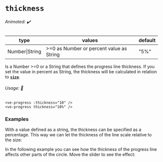 # `thickness`

###### Animated: ✔️

| type    | values                                 | default |
|---------|----------------------------------------|---------|
| Number\|String  |\>=0 as Number or percent value as String |"5%"     |

Is a Number >=0 or a String that defines the progress line thickness. If you set the value in percent as String, 
the thickness will be calculated in relation to **[`size`](./size.md)**.

###### Usage: 📜

```vue
<ve-progress :thickness="10" />
<ve-progress thickness="10%" />
```

### Examples

<example-container class="mb-16">
<template #default="{ loading, slider, noData, determinate }">
<v-e-p class="mr-2" size="160" :progress="slider" :loading="loading" :no-data="noData" :determinate="determinate" :thickness="1">
</v-e-p>
<v-e-p class="mr-2" size="160" :progress="slider" :loading="loading" :no-data="noData" :determinate="determinate" :thickness="5">
</v-e-p>
<v-e-p class="mr-2" size="160" :progress="slider" :loading="loading" :no-data="noData" :determinate="determinate" :thickness="15">
</v-e-p>
<v-e-p class="mr-2" size="160" :progress="slider" :loading="loading" :no-data="noData" :determinate="determinate" :thickness="25">
</v-e-p>
</template>
<template #code>
<CodeGroup>
<CodeGroupItem >

```vue
<template>
  <ve-progress :progress="50" :thickness="15" line="round"/>
  <ve-progress :progress="50" :thickness="15" line="butt"/>
  <ve-progress :progress="50" :thickness="15" line="square"/>
</template>
```
</CodeGroupItem>
</CodeGroup>
</template>
</example-container>


With a value defined as a string, the thickness can be specified as a percentage. 
This way we can let the thickness of the line scale relative to the size:

<example-container class="mb-16">
<template #default="{ loading, slider, noData, determinate }">
<v-e-p class="mr-2" :progress="slider" :loading="loading" :no-data="noData" :determinate="determinate" :size="100" thickness="10%"/>
<v-e-p class="mr-2" :progress="slider" :loading="loading" :no-data="noData" :determinate="determinate" :size="200" thickness="10%"/>
<v-e-p class="mr-2" :progress="slider" :loading="loading" :no-data="noData" :determinate="determinate" :size="300" thickness="10%"/>
</template>
<template #code>
<CodeGroup>
<CodeGroupItem >

```vue
<template>
  <ve-progress :progress="50" :size="100" thickness="10%"/>
  <ve-progress :progress="50" :size="200" thickness="10%"/>
  <ve-progress :progress="50" :size="300" thickness="10%"/>
</template>
```
</CodeGroupItem>
</CodeGroup>
</template>
</example-container>

In the following example you can see how the thickness of the progress line affects other parts of the circle. 
Move the slider to see the effect:

<Thickness/>

